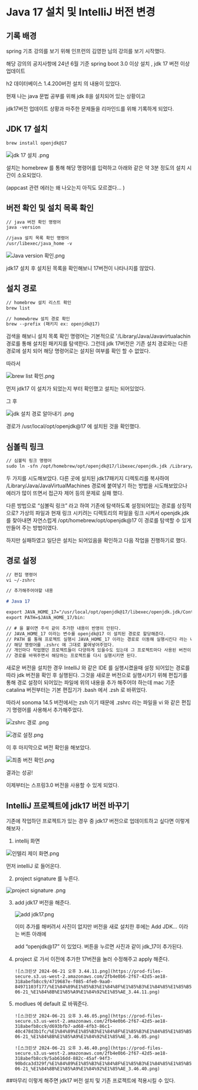 # Java 17 설치 및 IntelliJ 버전 변경

## 기록 배경

spring 기초 강의를 보기 위해 인프런의 김영한 님의 강의를 보기 시작했다.

해당 강의의 공지사항에 24년 6월 기준 spring boot 3.0 이상 설치 , jdk 17 버전 이상 업데이트

h2 데이터베이스 1.4.200버전 설치 의 내용이 있었다.

현재 나는 java 문법 공부를 위해 jdk 8을 설치되어 있는 상황이고

jdk17버전 업데이트 상황과 마주한 문제들을 리마인드를 위해 기록하게 되었다.

## JDK 17 설치

```markdown
brew install openjdk@17
```

![jdk 17 설치 .png](https://github.com/Junjiii/study_records/assets/138355289/3ee7f539-ca8d-4083-9497-51bb8960d3a3)

설치는 homebrew 를 통해 해당 명령어를 입력하고 아래와 같은 약 3분 정도의 설치 시간이 소요되었다.

(appcast 관련 에러는 왜 나오는지 아직도 모르겠다… )

## 버전 확인 및 설치 목록 확인

```markdown
// java 버전 확인 명령어
java -version

//java 설치 목록 확인 명령어
/usr/libexec/java_home -v
```

![Java version 확인.png](https://prod-files-secure.s3.us-west-2.amazonaws.com/2fb4e0b6-2f67-42d5-ae18-318abefb8cc9/700642ed-279b-4c8c-bb83-cc60cc60d0a0/Java_version_%E1%84%92%E1%85%AA%E1%86%A8%E1%84%8B%E1%85%B5%E1%86%AB.png)

jdk17 설치 후 설치된 목록을 확인해보니 17버전이 나타나지를 않았다.

## 설치 경로

```markdown
// homebrew 설치 리스트 확인
brew list

// homewbrew 설치 경로 확인
brew --prefix (패키지 ex: openjdk@17)
```

검색을 해보니 설치 목록 확인 명령어는 기본적으로 '/Library/Java/Javavirtualachin 경로를 통해 설치된 패키지를 탐색한다. 그런데 jdk 17버전은 기존 설치 경로와는 다른 경로에 설치 되어 해당 명령어로는 설치된 여부를 확인 할 수 없었다.

따라서

![brew list 확인.png](https://prod-files-secure.s3.us-west-2.amazonaws.com/2fb4e0b6-2f67-42d5-ae18-318abefb8cc9/47812107-cfed-4219-81d0-e71c2f8bd476/brew_list_%E1%84%92%E1%85%AA%E1%86%A8%E1%84%8B%E1%85%B5%E1%86%AB.png)

먼저 jdk17 이 설치가 되었는지 부터 확인했고 설치는 되어있었다.

그 후

![jdk 설치 경로 알아내기 .png](https://prod-files-secure.s3.us-west-2.amazonaws.com/2fb4e0b6-2f67-42d5-ae18-318abefb8cc9/383957a2-d83b-4ebf-af32-82144852db9e/jdk_%E1%84%89%E1%85%A5%E1%86%AF%E1%84%8E%E1%85%B5_%E1%84%80%E1%85%A7%E1%86%BC%E1%84%85%E1%85%A9_%E1%84%8B%E1%85%A1%E1%86%AF%E1%84%8B%E1%85%A1%E1%84%82%E1%85%A2%E1%84%80%E1%85%B5_.png)

경로가 /usr/local/opt/openjdk@17 에 설치된 것을 확인했다.

## 심볼릭 링크

```markdown
// 심볼릭 링크 명령어
sudo ln -sfn /opt/homebrew/opt/openjdk@17/libexec/openjdk.jdk /Library/Java/JavaVirtualMachines/openjdk-17.jdk
```

두 가지를 시도해보았다. 다른 곳에 설치된 jdk17패키지 디렉토리를 복사하여 /Library/Java/JavaVirtualMachines 경로에 붙여넣기 하는 방법을 시도해보았으나 에러가 많이 뜨면서 접근자 제어 등의 문제로 실패 했다.

다른 방법으로 “심볼릭 링크” 라고 하여 기존에 탐색하도록 설정되어있는 경로를 상징적으로? 가상의 파일과 현재 링크 시키려는 디렉토리의 파일을 링크 시켜서 openjdk.jdk 를 찾아내면 자연스럽게 /opt/homebrew/opt/openjdk@17 이 경로를 탐색할 수 있게 만들어 주는 방법이였다.

하지만 실패하였고 일단은 설치는 되어있음을 확인하고 다음 작업을 진행하기로 했다.

## 경로 설정

```markdown
// 편집 명령어
vi ~/-zshrc

// 추가해주어야할 내용

# Java 17

export JAVA_HOME_17="/usr/local/opt/openjdk@17/libexec/openjdk.jdk/Contents/Home"
export PATH=$JAVA_HOME_17/bin:

// # 을 붙이면 주석 같이 추가한 내용이 반영이 안된다.
// JAVA_HOME_17 이라는 변수를 openjdk@17 이 설치된 경로로 할당해준다.
// PATH 를 통해 프로젝트 실행시 JAVA_HOME_17 이라는 경로로 이동해 실행시킨다 라는 내용의 명령어들이다.
// 해당 명령어를 .zshrc 에 그대로 붙여넣어주었다.
// 개인마다 작업했던 프로젝트들이 다양하게 있을수도 있는데 그 프로젝트마다 사용된 버전이 다르다보니 상황에 맞춰
// 경로를 바꿔주면서 해당하는 프로젝트를 다시 실행시키면 된다.
```

새로운 버전을 설치한 경우 IntelliJ 와 같은 IDE 를 실행시켰을때 설정 되어있는 경로를 따라 jdk 버전을 확인 후 실행된다. 그것을 새로운 버전으로 실행시키기 위해 편집기를 통해 경로 설정이 되어있는 파일에 위의 내용을 추가 해주어야 하는데 mac 기준 catalina 버전부터는 기본 편집기가 .bash 에서 .zsh 로 바뀌었다.

따라서 sonoma 14.5 버전에서는 zsh 이기 때문에 .zshrc 라는 파일을 vi 와 같은 편집기 명령어를 사용해서 추가해주었다.

![zshrc 경로 .png](https://prod-files-secure.s3.us-west-2.amazonaws.com/2fb4e0b6-2f67-42d5-ae18-318abefb8cc9/600ff4d4-3ef1-44f8-af56-5bb38e353a9b/zshrc_%E1%84%80%E1%85%A7%E1%86%BC%E1%84%85%E1%85%A9_.png)

![경로 설정.png](https://prod-files-secure.s3.us-west-2.amazonaws.com/2fb4e0b6-2f67-42d5-ae18-318abefb8cc9/10a7be66-9eaa-4622-83fc-d15a8f0948d8/%E1%84%80%E1%85%A7%E1%86%BC%E1%84%85%E1%85%A9_%E1%84%89%E1%85%A5%E1%86%AF%E1%84%8C%E1%85%A5%E1%86%BC.png)

이 후 마지막으로 버전 확인을 해보았다.

![최종 버전 확인.png](https://prod-files-secure.s3.us-west-2.amazonaws.com/2fb4e0b6-2f67-42d5-ae18-318abefb8cc9/16cf1d46-2ad1-4be2-ab9d-6070e806a0f7/%E1%84%8E%E1%85%AC%E1%84%8C%E1%85%A9%E1%86%BC_%E1%84%87%E1%85%A5%E1%84%8C%E1%85%A5%E1%86%AB_%E1%84%92%E1%85%AA%E1%86%A8%E1%84%8B%E1%85%B5%E1%86%AB.png)

결과는 성공!

이제부터는 스프링3.0 버전을 사용할 수 있게 되었다.

## IntelliJ 프로젝트에 jdk17 버전 바꾸기

기존에 작업하던 프로젝트가 있는 경우 중 jdk17 버전으로 업데이트하고 싶다면 이렇게 해보자 .

1. intellij 화면

![인텔리 제이 화면.png](https://prod-files-secure.s3.us-west-2.amazonaws.com/2fb4e0b6-2f67-42d5-ae18-318abefb8cc9/1ef5dd65-6a2d-4478-8297-0f1ba04a4edf/%E1%84%8B%E1%85%B5%E1%86%AB%E1%84%90%E1%85%A6%E1%86%AF%E1%84%85%E1%85%B5_%E1%84%8C%E1%85%A6%E1%84%8B%E1%85%B5_%E1%84%92%E1%85%AA%E1%84%86%E1%85%A7%E1%86%AB.png)

먼저 intelliJ 로 들어온다.

2. project signature 를 누른다.

![project signature .png](https://prod-files-secure.s3.us-west-2.amazonaws.com/2fb4e0b6-2f67-42d5-ae18-318abefb8cc9/ae83f895-631a-4a5f-8a01-81d34264af88/project_signature_.png)

3.  add jdk17 버전을 해준다.

    ![add jdk17.png](https://prod-files-secure.s3.us-west-2.amazonaws.com/2fb4e0b6-2f67-42d5-ae18-318abefb8cc9/7e229dd8-994a-4498-801c-053282b94f63/add_jdk17.png)

    이미 추가를 해버려서 사진이 없지만 버전을 새로 설치한 후에는 Add JDK… 이라는 버튼 아래에

    add “openjdk@17” 이 있었다. 버튼을 누르면 사진과 같이 jdk_17이 추가된다.

4.  project 로 가서 이전에 추가한 17버전을 눌러 수정해주고 apply 해준다.

        ![스크린샷 2024-06-21 오후 3.44.11.png](https://prod-files-secure.s3.us-west-2.amazonaws.com/2fb4e0b6-2f67-42d5-ae18-318abefb8cc9/4719687e-f085-4fe0-9aa0-84971103f177/%E1%84%89%E1%85%B3%E1%84%8F%E1%85%B3%E1%84%85%E1%85%B5%E1%86%AB%E1%84%89%E1%85%A3%E1%86%BA_2024-06-21_%E1%84%8B%E1%85%A9%E1%84%92%E1%85%AE_3.44.11.png)

5.  modlues 에 default 로 바꿔준다.

        ![스크린샷 2024-06-21 오후 3.46.05.png](https://prod-files-secure.s3.us-west-2.amazonaws.com/2fb4e0b6-2f67-42d5-ae18-318abefb8cc9/d693bfb7-ad68-4fb3-86c1-40c478d3b1fc/%E1%84%89%E1%85%B3%E1%84%8F%E1%85%B3%E1%84%85%E1%85%B5%E1%86%AB%E1%84%89%E1%85%A3%E1%86%BA_2024-06-21_%E1%84%8B%E1%85%A9%E1%84%92%E1%85%AE_3.46.05.png)

        ![스크린샷 2024-06-21 오후 3.46.40.png](https://prod-files-secure.s3.us-west-2.amazonaws.com/2fb4e0b6-2f67-42d5-ae18-318abefb8cc9/5ab616dd-882c-45af-94f3-90bdca3d329f/%E1%84%89%E1%85%B3%E1%84%8F%E1%85%B3%E1%84%85%E1%85%B5%E1%86%AB%E1%84%89%E1%85%A3%E1%86%BA_2024-06-21_%E1%84%8B%E1%85%A9%E1%84%92%E1%85%AE_3.46.40.png)

##마무리
이렇게 해주면 jdk17 버전 설치 및 기존 프로젝트에 적용시킬 수 있다.
